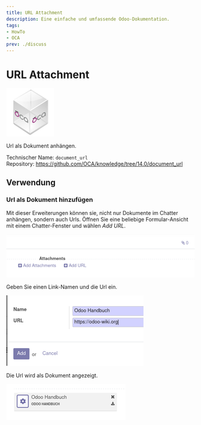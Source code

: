 ```yaml
---
title: URL Attachment
description: Eine einfache und umfassende Odoo-Dokumentation.
tags:
- HowTo
- OCA
prev: ./discuss
---
```

# URL Attachment
![icon_oca_app](assets/icon_oca_app.png)

Url als Dokument anhängen.

Technischer Name: `document_url`\
Repository: <https://github.com/OCA/knowledge/tree/14.0/document_url>

## Verwendung

### Url als Dokument hinzufügen

Mit dieser Erweiterungen können sie, nicht nur Dokumente im Chatter anhängen, sondern auch Urls. Öffnen Sie eine beliebige Formular-Ansicht mit einem Chatter-Fenster und wählen *Add URL*.

![](assets/URL%20Attachment%20Add.png)

Geben Sie einen Link-Namen und die Url ein. 

![](assets/URL%20Attachment%20Example.png)

Die Url wird als Dokument angezeigt.

![](assets/Url%20Attachment%20Display.png)
